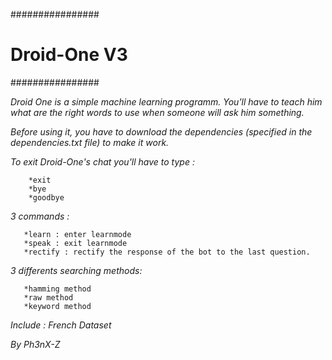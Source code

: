 ################
# Droid-One V3 #
################

*Droid One is a simple machine learning programm.*
*You'll have to teach him what are the right words to use when someone will ask him something.*

*Before using it, you have to download the dependencies (specified in the dependencies.txt file) to make it work.*

_To exit Droid-One's chat you'll have to type :_

        *exit
        *bye
        *goodbye

_3 commands :_

       *learn : enter learnmode
       *speak : exit learnmode
       *rectify : rectify the response of the bot to the last question.

_3 differents searching methods:_

       *hamming method
       *raw method
       *keyword method

_Include : French Dataset_

*_By Ph3nX-Z_*
